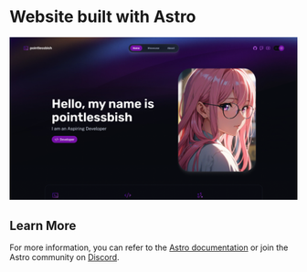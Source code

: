 # Website built with Astro
![Portfolio Example](/public/website-screenshot.png)


## Learn More

For more information, you can refer to the [Astro documentation](https://docs.astro.build) or join the Astro community on [Discord](https://astro.build/chat).
